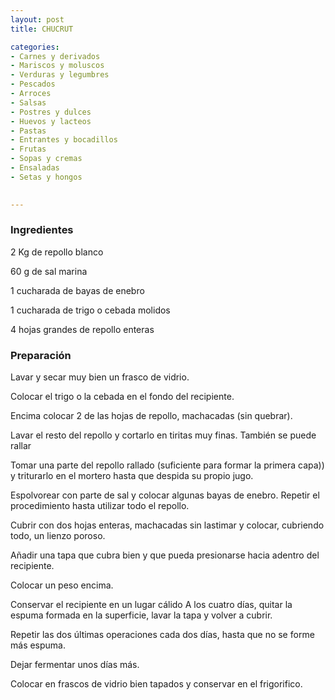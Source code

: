 ```yaml
---
layout: post
title: CHUCRUT

categories:
- Carnes y derivados
- Mariscos y moluscos
- Verduras y legumbres
- Pescados
- Arroces
- Salsas
- Postres y dulces
- Huevos y lacteos
- Pastas
- Entrantes y bocadillos
- Frutas
- Sopas y cremas
- Ensaladas
- Setas y hongos
 

---
```

<h3>Ingredientes</h3>

2 Kg de repollo blanco

60 g de sal marina

1 cucharada de bayas de enebro

1 cucharada de trigo o cebada molidos

4 hojas grandes de repollo enteras

<h3>Preparación</h3>

Lavar y secar muy bien un frasco de vidrio.

Colocar el trigo o la cebada en el fondo del recipiente.

Encima colocar 2 de las hojas de repollo, machacadas (sin quebrar).

Lavar el resto del repollo y cortarlo en tiritas muy finas. También se puede rallar

Tomar una parte del repollo rallado (suficiente para formar la primera capa)) y triturarlo en el mortero hasta que despida su propio jugo.

Espolvorear con parte de sal y colocar algunas bayas de enebro. Repetir el procedimiento hasta utilizar todo el repollo.

Cubrir con dos hojas enteras, machacadas sin lastimar y colocar, cubriendo todo, un lienzo poroso.

Añadir una tapa que cubra bien y que pueda presionarse hacia adentro del recipiente.

Colocar un peso encima.

Conservar el recipiente en un lugar cálido A los cuatro días, quitar la espuma formada en la superficie, lavar la tapa y volver a cubrir.

Repetir las dos últimas operaciones cada dos días, hasta que no se forme más espuma.

Dejar fermentar unos días más.

Colocar en frascos de vidrio bien tapados y conservar en el frigorifico.

